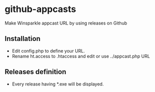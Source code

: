 # github-appcasts

Make Winsparkle appcast URL by using releases on Github

## Installation

   * Edit config.php to define your URL.
   * Rename ht.access to .htaccess and edit or use ../appcast.php URL

## Releases definition

   * Every release having *.exe will be displayed.
